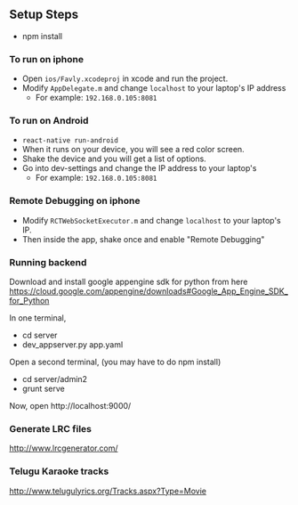 ## Setup Steps
- npm install

### To run on iphone
- Open `ios/Favly.xcodeproj` in xcode and run the project.
- Modify `AppDelegate.m` and change `localhost` to your laptop's IP address
  - For example: `192.168.0.105:8081`

### To run on Android
- `react-native run-android`
- When it runs on your device, you will see a red color screen.
- Shake the device and you will get a list of options.
- Go into dev-settings and change the IP address to your laptop's
  - For example: `192.168.0.105:8081`

### Remote Debugging on iphone
- Modify `RCTWebSocketExecutor.m` and change `localhost` to your laptop's IP.
- Then inside the app, shake once and enable "Remote Debugging" 

### Running backend
Download and install google appengine sdk for python from here
https://cloud.google.com/appengine/downloads#Google_App_Engine_SDK_for_Python

In one terminal,
- cd server
- dev_appserver.py app.yaml

Open a second terminal, (you may have to do npm install)
- cd server/admin2
- grunt serve

Now, open http://localhost:9000/


### Generate LRC files
http://www.lrcgenerator.com/

### Telugu Karaoke tracks
http://www.telugulyrics.org/Tracks.aspx?Type=Movie
